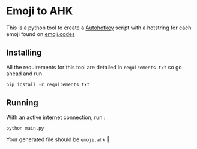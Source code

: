 # Emoji to AHK

This is a python tool to create a [Autohotkey](https://autohotkey.com)
script with a hotstring for each emoji found on [emoji.codes](http://emoji.codes/family)

## Installing

All the requirements for this tool are detailed in `requirements.txt` so go ahead and run
```
pip install -r requirements.txt
```

## Running

With an active internet connection, run :
```
python main.py
```

Your generated file should be `emoji.ahk` :tada: